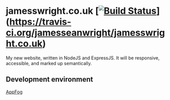 # jamesswright.co.uk [[![Build Status](https://travis-ci.org/jamesseanwright/jamesswright.co.uk.svg)](https://travis-ci.org/jamesseanwright/jamesswright.co.uk)](https://travis-ci.org/jamesseanwright/jamesswright.co.uk)

My new website, written in NodeJS and ExpressJS. It will be responsive, accessible, and marked up semantically.

## Development environment
[AppFog](http://jameswright.eu01.aws.af.cm/)
